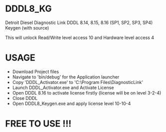 # DDDL8_KG

Detroit Diesel Diagnostic Link DDDL 8.14, 8.15, 8.16 (SP1, SP2, SP3, SP4) Keygen (with source) 

This will unlock Read/Write level access 10 and Hardware level access 4


# USAGE

- Download Project files
- Navigate to 'bin/debug' for the Application launcher
- Copy 'DDDL_Activator.exe' to 'C:\Program Files\DiagnosticLink'
- Launch DDDL_Activator.exe and Activate License
- Open DDDL 8.16 to activate license firstly (license will be on level 3-2-4)
- Close DDDL
- Open DDDL8_Keygen.exe and apply license level 10-10-4


# FREE TO USE !!!
